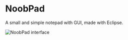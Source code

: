 # NoobPad

A small and simple notepad with GUI, made with Eclipse.

![NoobPad interface](https://i.imgur.com/k6Zzu62.png)
